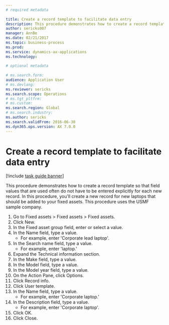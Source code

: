 ```yaml
--- 
# required metadata 
 
title: Create a record template to facilitate data entry
description: This procedure demonstrates how to create a record template so that field values that are used often do not have to be entered explicitly for each new record. 
author: sericks007
manager: AnnBe 
ms.date: 02/21/2017
ms.topic: business-process 
ms.prod:  
ms.service: dynamics-ax-applications 
ms.technology:  
 
# optional metadata 
 
# ms.search.form:   
audience: Application User 
# ms.devlang:  
ms.reviewer: sericks
ms.search.scope: Operations 
# ms.tgt_pltfrm:  
# ms.custom:  
ms.search.region: Global
# ms.search.industry: 
ms.author: sericks
ms.search.validFrom: 2016-06-30 
ms.dyn365.ops.version: AX 7.0.0 
---
```

# Create a record template to facilitate data entry

[!include [task guide banner](../../includes/task-guide-banner.md)]

This procedure demonstrates how to create a record template so that field values that are used often do not have to be entered explicitly for each new record. In this procedure, you’ll create a new record for new laptops that should be added to your fixed assets. This procedure uses the USMF sample company.

1. Go to Fixed assets > Fixed assets > Fixed assets.
2. Click New.
3. In the Fixed asset group field, enter or select a value.
4. In the Name field, type a value.
    * For example, enter 'Corporate lead laptop'.  
5. In the Search name field, type a value.
    * For example, enter 'laptop.'  
6. Expand the Technical information section.
7. In the Make field, type a value.
8. In the Model field, type a value.
9. In the Model year field, type a value.
10. On the Action Pane, click Options.
11. Click Record info.
12. Click User template.
13. In the Name field, type a value.
    * For example, enter 'Corporate laptop.'  
14. In the Description field, type a value.
    * For example, enter 'Corporate laptop'.  
15. Click OK.
16. Click Close.

